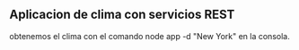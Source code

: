 ## Aplicacion de clima con servicios REST
obtenemos el clima con el comando node app -d "New York" en la consola.
